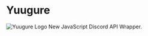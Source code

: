 # Yuugure
![Yuugure Logo](https://github.com/user-attachments/assets/7392ffea-e743-4aba-a1a0-361d13882356)
New JavaScript Discord API Wrapper.
